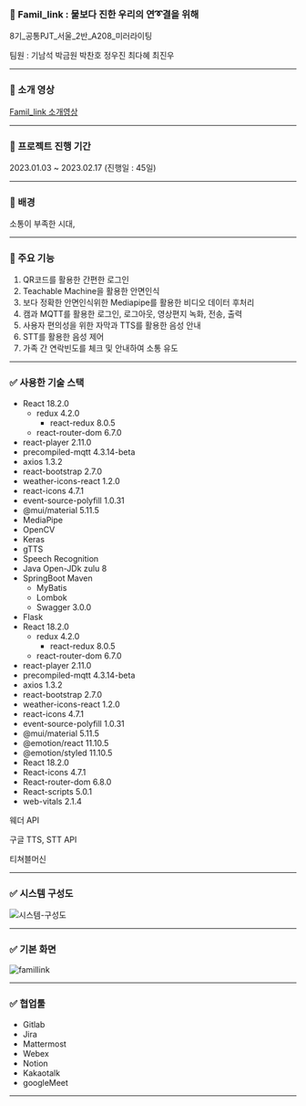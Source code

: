 ### 💌 Famil_link : 물보다 진한 우리의 연➰결을 위해

8기_공통PJT_서울_2반_A208_미러라이팅

팀원 : 기남석 박금원 박찬호 정우진 최다혜 최진우

---

### 🎦 소개 영상 

[Famil_link 소개영상](https://youtu.be/d2Xw3gKlAFk)

---

### 🎦 프로젝트 진행 기간

2023.01.03 ~ 2023.02.17 (진행일 : 45일)

---

### 🎦 배경

소통이 부족한 시대, 

---

### 🎦 주요 기능

1. QR코드를 활용한 간편한 로그인 
2. Teachable Machine을 활용한 안면인식 
3. 보다 정확한 안면인식위한 Mediapipe를 활용한 비디오 데이터 후처리 
4. 캠과 MQTT를 활용한 로그인, 로그아웃, 영상편지 녹화, 전송, 출력
5. 사용자 편의성을 위한 자막과 TTS를 활용한 음성 안내 
6. STT를 활용한 음성 제어
7. 가족 간 연락빈도를 체크 및 안내하여 소통 유도 

---

### ✅ 사용한 기술 스택

- React 18.2.0
    - redux 4.2.0
        - react-redux 8.0.5
    - react-router-dom 6.7.0
- react-player 2.11.0
- precompiled-mqtt 4.3.14-beta
- axios 1.3.2
- react-bootstrap 2.7.0
- weather-icons-react 1.2.0
- react-icons 4.7.1
- event-source-polyfill 1.0.31
- @mui/material 5.11.5
- MediaPipe
- OpenCV
- Keras
- gTTS
- Speech Recognition
- Java Open-JDk zulu 8
- SpringBoot Maven
    - MyBatis
    - Lombok
    - Swagger 3.0.0
- Flask
- React 18.2.0
    - redux 4.2.0
        - react-redux 8.0.5
    - react-router-dom 6.7.0
- react-player 2.11.0
- precompiled-mqtt 4.3.14-beta
- axios 1.3.2
- react-bootstrap 2.7.0
- weather-icons-react 1.2.0
- react-icons 4.7.1
- event-source-polyfill 1.0.31
- @mui/material 5.11.5
- @emotion/react 11.10.5
- @emotion/styled 11.10.5
- React 18.2.0
- React-icons 4.7.1
- React-router-dom 6.8.0
- React-scripts 5.0.1
- web-vitals 2.1.4

웨더 API

구글 TTS, STT API

티쳐블머신

---

### ✅ 시스템 구성도

![시스템-구성도](https://user-images.githubusercontent.com/78834028/232195726-84da1552-ba36-49cf-8316-9fc89463e6c4.jpg)

---

### ✅ 기본 화면

![famillink](https://github.com/gkgkgk78/Famil_link/assets/78834028/8c44690e-ba07-4ab9-a699-2d1d971b77aa)

---


### ✅ 협업툴

- Gitlab
- Jira
- Mattermost
- Webex
- Notion
- Kakaotalk
- googleMeet

---



